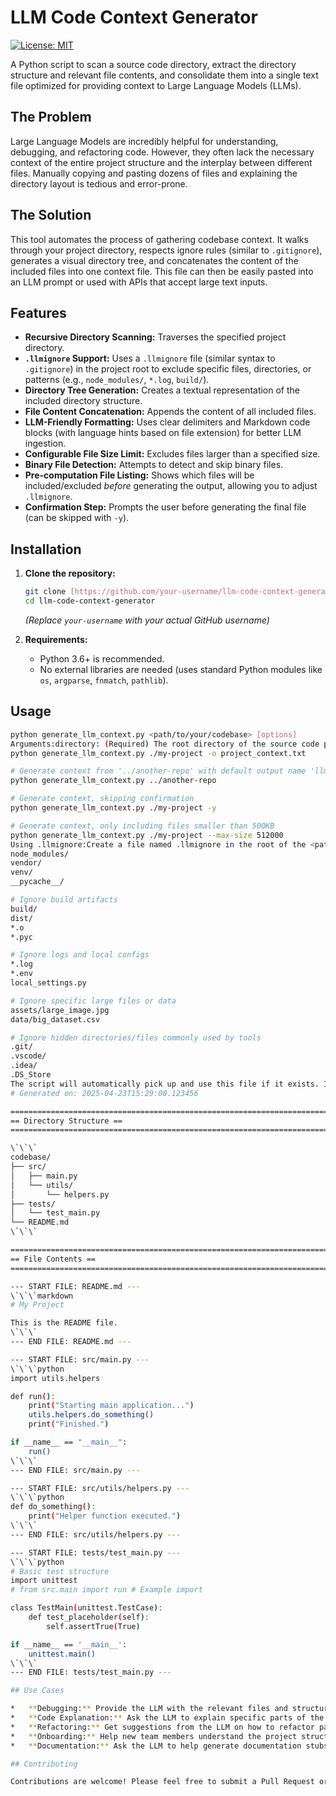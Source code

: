 # LLM Code Context Generator

[![License: MIT](https://img.shields.io/badge/License-MIT-yellow.svg)](https://opensource.org/licenses/MIT)

A Python script to scan a source code directory, extract the directory structure and relevant file contents, and consolidate them into a single text file optimized for providing context to Large Language Models (LLMs).

## The Problem

Large Language Models are incredibly helpful for understanding, debugging, and refactoring code. However, they often lack the necessary context of the entire project structure and the interplay between different files. Manually copying and pasting dozens of files and explaining the directory layout is tedious and error-prone.

## The Solution

This tool automates the process of gathering codebase context. It walks through your project directory, respects ignore rules (similar to `.gitignore`), generates a visual directory tree, and concatenates the content of the included files into one context file. This file can then be easily pasted into an LLM prompt or used with APIs that accept large text inputs.

## Features

* **Recursive Directory Scanning:** Traverses the specified project directory.
* **`.llmignore` Support:** Uses a `.llmignore` file (similar syntax to `.gitignore`) in the project root to exclude specific files, directories, or patterns (e.g., `node_modules/`, `*.log`, `build/`).
* **Directory Tree Generation:** Creates a textual representation of the included directory structure.
* **File Content Concatenation:** Appends the content of all included files.
* **LLM-Friendly Formatting:** Uses clear delimiters and Markdown code blocks (with language hints based on file extension) for better LLM ingestion.
* **Configurable File Size Limit:** Excludes files larger than a specified size.
* **Binary File Detection:** Attempts to detect and skip binary files.
* **Pre-computation File Listing:** Shows which files will be included/excluded *before* generating the output, allowing you to adjust `.llmignore`.
* **Confirmation Step:** Prompts the user before generating the final file (can be skipped with `-y`).

## Installation

1.  **Clone the repository:**
    ```bash
    git clone [https://github.com/your-username/llm-code-context-generator.git](https://github.com/your-username/llm-code-context-generator.git)
    cd llm-code-context-generator
    ```
    *(Replace `your-username` with your actual GitHub username)*

2.  **Requirements:**
    * Python 3.6+ is recommended.
    * No external libraries are needed (uses standard Python modules like `os`, `argparse`, `fnmatch`, `pathlib`).

## Usage

```bash
python generate_llm_context.py <path/to/your/codebase> [options]
Arguments:directory: (Required) The root directory of the source code project you want to process.-o, --output: (Optional) The name for the generated context file. Defaults to llm_context.txt.--max-size: (Optional) Maximum size (in bytes) for individual files to be included. Defaults to 1MB (1048576 bytes).-y, --yes: (Optional) Skip the confirmation prompt before generating the file.Example:# Generate context from './my-project', output to 'project_context.txt'
python generate_llm_context.py ./my-project -o project_context.txt

# Generate context from '../another-repo' with default output name 'llm_context.txt'
python generate_llm_context.py ../another-repo

# Generate context, skipping confirmation
python generate_llm_context.py ./my-project -y

# Generate context, only including files smaller than 500KB
python generate_llm_context.py ./my-project --max-size 512000
Using .llmignore:Create a file named .llmignore in the root of the <path/to/your/codebase> directory. Add patterns (files, directories ending with /, or glob patterns like *.ext) one per line. Lines starting with # are ignored.Example .llmignore file:# Ignore dependency directories
node_modules/
vendor/
venv/
__pycache__/

# Ignore build artifacts
build/
dist/
*.o
*.pyc

# Ignore logs and local configs
*.log
*.env
local_settings.py

# Ignore specific large files or data
assets/large_image.jpg
data/big_dataset.csv

# Ignore hidden directories/files commonly used by tools
.git/
.vscode/
.idea/
.DS_Store
The script will automatically pick up and use this file if it exists. It also includes some default ignores (like .git/).Example Output Format (llm_context.txt)# Project Context for: /path/to/your/codebase
# Generated on: 2025-04-23T15:29:00.123456

================================================================================
== Directory Structure ==
================================================================================

\`\`\`
codebase/
├── src/
│   ├── main.py
│   └── utils/
│       └── helpers.py
├── tests/
│   └── test_main.py
└── README.md
\`\`\`

================================================================================
== File Contents ==
================================================================================

--- START FILE: README.md ---
\`\`\`markdown
# My Project

This is the README file.
\`\`\`
--- END FILE: README.md ---

--- START FILE: src/main.py ---
\`\`\`python
import utils.helpers

def run():
    print("Starting main application...")
    utils.helpers.do_something()
    print("Finished.")

if __name__ == "__main__":
    run()
\`\`\`
--- END FILE: src/main.py ---

--- START FILE: src/utils/helpers.py ---
\`\`\`python
def do_something():
    print("Helper function executed.")
\`\`\`
--- END FILE: src/utils/helpers.py ---

--- START FILE: tests/test_main.py ---
\`\`\`python
# Basic test structure
import unittest
# from src.main import run # Example import

class TestMain(unittest.TestCase):
    def test_placeholder(self):
        self.assertTrue(True)

if __name__ == '__main__':
    unittest.main()
\`\`\`
--- END FILE: tests/test_main.py ---

## Use Cases

*   **Debugging:** Provide the LLM with the relevant files and structure to help identify bugs.
*   **Code Explanation:** Ask the LLM to explain specific parts of the code in the context of the whole project.
*   **Refactoring:** Get suggestions from the LLM on how to refactor parts of the codebase.
*   **Onboarding:** Help new team members understand the project structure and key files quickly.
*   **Documentation:** Ask the LLM to help generate documentation stubs based on the code.

## Contributing

Contributions are welcome! Please feel free to submit a Pull Request or open an Issue for bugs, feature requests, or improvements.

